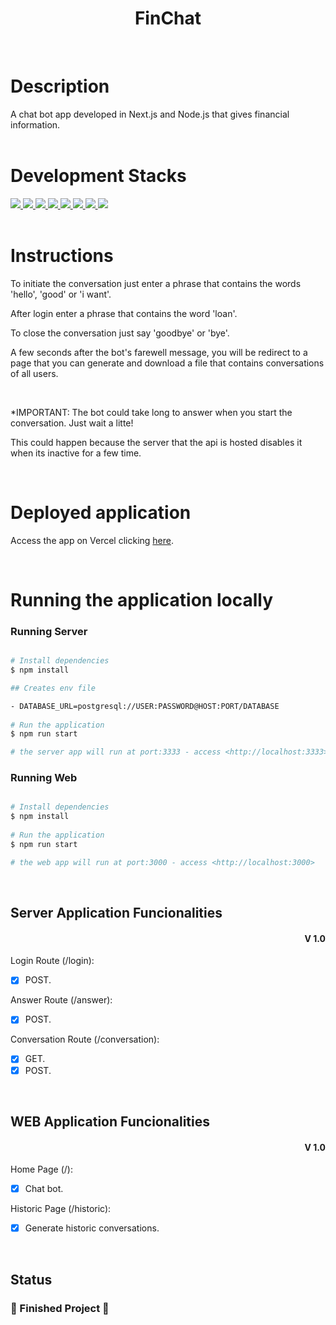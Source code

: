 <h1 align="center">FinChat</h1>
<br>

# Description
A chat bot app developed in Next.js and Node.js that gives financial information.
<br>
<br>

# Development Stacks

<div>
  <a href="https://www.typescriptlang.org/">
    <img src="https://img.shields.io/badge/typescript-339933?style=for-the-badge&logo=typescript&color=black" />
  </a>
   <a href="https://pt-br.reactjs.org/docs/getting-started.html">
    <img src="https://img.shields.io/badge/React-339933?style=for-the-badge&logo=react&color=black" />
  </a>
  <a href="https://nextjs.org/">
    <img src="https://img.shields.io/badge/next.js-339933?style=for-the-badge&logo=next.js&color=black" />
  </a>
    <a href="https://tailwindcss.com/">
    <img src="https://img.shields.io/badge/tailwindcss-339933?style=for-the-badge&logo=tailwindcss&color=black" />
  </a>
    <a href="https://docs.npmjs.com/">
    <img src="https://img.shields.io/badge/Node.js-339933?style=for-the-badge&logo=nodedotjs&color=black" />
  </a>
    <a href="https://www.fastify.io/">
    <img src="https://img.shields.io/badge/fastify-339933?style=for-the-badge&logo=fastify&color=black" /> 
  </a>
    <a href="https://www.prisma.io/">
    <img src="https://img.shields.io/badge/prisma-339933?style=for-the-badge&logo=prisma&color=black" /> 
  </a>
    <a href="https://www.postgresql.org/">
    <img src="https://img.shields.io/badge/postgresql-339933?style=for-the-badge&logo=postgresql&color=black" />
  </a>
</div>
<br>

# Instructions

To initiate the conversation just enter a phrase that contains the words 'hello', 'good' or 'i want'.

After login enter a phrase that contains the word 'loan'.

To close the conversation just say 'goodbye' or 'bye'.

A few seconds after the bot's farewell message, you will be redirect to a page that you can generate and download a file that contains conversations of all users.

<br>

*IMPORTANT: The bot could take long to answer when you start the conversation. Just wait a litte!

This could happen because the server that the api is hosted disables it when its inactive for a few time.

<br>

# Deployed application

Access the app on Vercel clicking <a href="https://lexart-labs-challenge-zeta.vercel.app/" target="_blanck">here<a/>.

<br>

# Running the application locally
### Running Server

```bash

# Install dependencies
$ npm install

## Creates env file

- DATABASE_URL=postgresql://USER:PASSWORD@HOST:PORT/DATABASE
	
# Run the application
$ npm run start

# the server app will run at port:3333 - access <http://localhost:3333>
```

### Running Web

```bash

# Install dependencies
$ npm install
	
# Run the application
$ npm run start

# the web app will run at port:3000 - access <http://localhost:3000>
```

<br>

## Server Application Funcionalities

<div align=right>
	<h4>V 1.0</h4>

</div>

Login Route (/login):
- [x] POST.

Answer Route (/answer):
- [x] POST.

Conversation Route (/conversation):
- [x] GET.
- [x] POST.

<br>
      
## WEB Application Funcionalities

<div align=right>
	<h4>V 1.0</h4>

</div>

Home Page (/):
- [x] Chat bot.

Historic Page (/historic):
- [x] Generate historic conversations.

<br>

## Status

<h3> 
	🚧  Finished Project 🚧
</h3>
